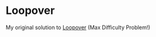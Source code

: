 # Loopover

My original solution to [Loopover](https://www.codewars.com/kata/5c1d796370fee68b1e000611) (Max Difficulty Problem!)